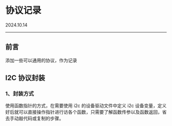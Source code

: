 # 协议记录

2024.10.14

---



## 前言

添加一些可以通用的协议，作为记录



## I2C 协议封装

### 1、封装方式

使用函数指针的方式，在需要使用 i2c 的设备驱动文件中定义 i2c 设备变量，定义好后就可以直接操作指针进行访各个函数，只需要了解函数传参以及函数返回，省去手动敲代码或复制的步骤。



